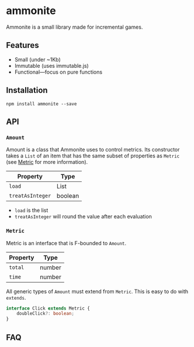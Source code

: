 # ammonite

Ammonite is a small library made for incremental games.

## Features
- Small (under ~1Kb)
- Immutable (uses immutable.js)
- Functional&mdash;focus on pure functions

## Installation

`npm install ammonite --save`

## API

### `Amount`

Amount is a class that Ammonite uses to control metrics. Its constructor takes a `List` of an item that has the same subset of properties as `Metric` (see [Metric](#Metric) for more information).

| Property       | Type                   |
|----------------|------------------------|
| `load`           | List<T extends Metric> |
| `treatAsInteger` | boolean                |

- `load` is the list
- `treatAsInteger` will round the value after each evaluation

### `Metric`

Metric is an interface that is F-bounded to `Amount`.

| Property | Type   |
|----------|--------|
| `total`    | number |
| `time`     | number |

All generic types of `Amount` must extend from `Metric`. This is easy to do with `extends`.

```Typescript
interface Click extends Metric {
    doubleClick?: boolean;
}
```


## FAQ
